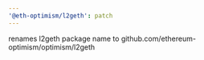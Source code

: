 ```yaml
---
'@eth-optimism/l2geth': patch
---
```


renames l2geth package name to github.com/ethereum-optimism/optimism/l2geth
